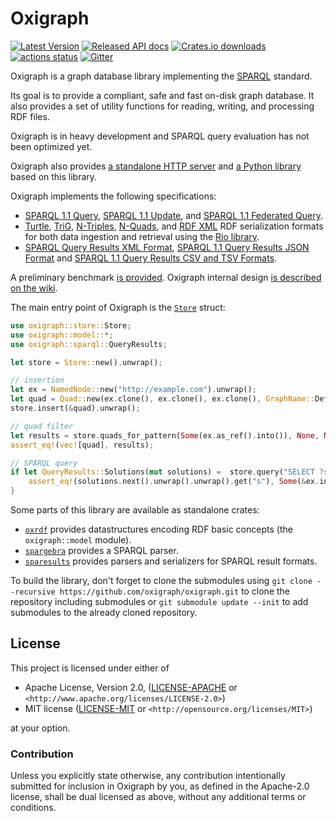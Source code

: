 Oxigraph
========

[![Latest Version](https://img.shields.io/crates/v/oxigraph.svg)](https://crates.io/crates/oxigraph)
[![Released API docs](https://docs.rs/oxigraph/badge.svg)](https://docs.rs/oxigraph)
[![Crates.io downloads](https://img.shields.io/crates/d/oxigraph)](https://crates.io/crates/oxigraph)
[![actions status](https://github.com/oxigraph/oxigraph/workflows/build/badge.svg)](https://github.com/oxigraph/oxigraph/actions)
[![Gitter](https://badges.gitter.im/oxigraph/community.svg)](https://gitter.im/oxigraph/community?utm_source=badge&utm_medium=badge&utm_campaign=pr-badge)

Oxigraph is a graph database library implementing the [SPARQL](https://www.w3.org/TR/sparql11-overview/) standard.

Its goal is to provide a compliant, safe and fast on-disk graph database.
It also provides a set of utility functions for reading, writing, and processing RDF files.

Oxigraph is in heavy development and SPARQL query evaluation has not been optimized yet.

Oxigraph also provides [a standalone HTTP server](https://crates.io/crates/oxigraph_server) and [a Python library](https://pyoxigraph.readthedocs.io/) based on this library.


Oxigraph implements the following specifications:
* [SPARQL 1.1 Query](https://www.w3.org/TR/sparql11-query/), [SPARQL 1.1 Update](https://www.w3.org/TR/sparql11-update/), and [SPARQL 1.1 Federated Query](https://www.w3.org/TR/sparql11-federated-query/).
* [Turtle](https://www.w3.org/TR/turtle/), [TriG](https://www.w3.org/TR/trig/), [N-Triples](https://www.w3.org/TR/n-triples/), [N-Quads](https://www.w3.org/TR/n-quads/), and [RDF XML](https://www.w3.org/TR/rdf-syntax-grammar/) RDF serialization formats for both data ingestion and retrieval using the [Rio library](https://github.com/oxigraph/rio).
* [SPARQL Query Results XML Format](http://www.w3.org/TR/rdf-sparql-XMLres/), [SPARQL 1.1 Query Results JSON Format](https://www.w3.org/TR/sparql11-results-json/) and [SPARQL 1.1 Query Results CSV and TSV Formats](https://www.w3.org/TR/sparql11-results-csv-tsv/).

A preliminary benchmark [is provided](../bench/README.md). Oxigraph internal design [is described on the wiki](https://github.com/oxigraph/oxigraph/wiki/Architecture).

The main entry point of Oxigraph is the [`Store`](store::Store) struct:
```rust
use oxigraph::store::Store;
use oxigraph::model::*;
use oxigraph::sparql::QueryResults;

let store = Store::new().unwrap();

// insertion
let ex = NamedNode::new("http://example.com").unwrap();
let quad = Quad::new(ex.clone(), ex.clone(), ex.clone(), GraphName::DefaultGraph);
store.insert(&quad).unwrap();

// quad filter
let results = store.quads_for_pattern(Some(ex.as_ref().into()), None, None, None).collect::<Result<Vec<Quad>,_>>().unwrap();
assert_eq!(vec![quad], results);

// SPARQL query
if let QueryResults::Solutions(mut solutions) =  store.query("SELECT ?s WHERE { ?s ?p ?o }").unwrap() {
    assert_eq!(solutions.next().unwrap().unwrap().get("s"), Some(&ex.into()));
}
```

Some parts of this library are available as standalone crates:
* [`oxrdf`](https://crates.io/crates/oxrdf) provides datastructures encoding RDF basic concepts (the `oxigraph::model` module).
* [`spargebra`](https://crates.io/crates/spargebra) provides a SPARQL parser.
* [`sparesults`](https://crates.io/crates/sparesults) provides parsers and serializers for SPARQL result formats.

To build the library, don't forget to clone the submodules using `git clone --recursive https://github.com/oxigraph/oxigraph.git` to clone the repository including submodules or `git submodule update --init` to add submodules to the already cloned repository.


## License

This project is licensed under either of

* Apache License, Version 2.0, ([LICENSE-APACHE](../LICENSE-APACHE) or
  `<http://www.apache.org/licenses/LICENSE-2.0>`)
* MIT license ([LICENSE-MIT](../LICENSE-MIT) or
  `<http://opensource.org/licenses/MIT>`)

at your option.


### Contribution

Unless you explicitly state otherwise, any contribution intentionally submitted for inclusion in Oxigraph by you, as defined in the Apache-2.0 license, shall be dual licensed as above, without any additional terms or conditions.

